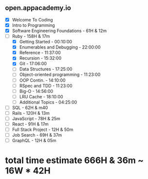 
## open.appacademy.io
* [x] Welcome To Coding
* [x] Intro to Programming
* [x] Software Engineering Foundations - 61H & 12m
* [ ] Ruby - 158H & 17m
  * [x] Getting Started - 00:10:00
  * [x] Enumerables and Debugging - 22:00:00
  * [x] Reference - 11:37:00
  * [x] Recursion - 15:32:00
  * [x] Git - 17:06:00
  * [ ] Data Structures               - 17:25:00
  * [ ] Object-oriented programming   - 11:23:00
  * [ ] OOP Contin.                   - 14:10:00
  * [ ] RSpec and TDD                 - 11:23:00
  * [ ] Big-O                         - 14:56:00
  * [ ] LRU Cache                     - 18:10:00
  * [ ] Additional Topics             - 04:25:00
* [ ] SQL - 62H & m40
* [ ] Rails - 120H & 13m
* [ ] JavaScript - 78H & 25m
* [ ] React - 91H & 17m
* [ ] Full Stack Project - 12H & 50m
* [ ] Job Search - 69H & 37m
* [ ] GraphQL - 12H & 05m

# total time estimate 666H & 36m ~ 16W * 42H
